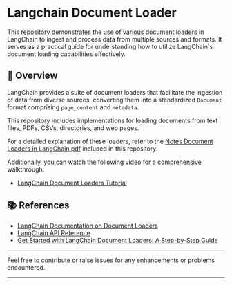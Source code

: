 
# Langchain Document Loader

This repository demonstrates the use of various document loaders in LangChain to ingest and process data from multiple sources and formats. It serves as a practical guide for understanding how to utilize LangChain's document loading capabilities effectively.

## 📄 Overview

LangChain provides a suite of document loaders that facilitate the ingestion of data from diverse sources, converting them into a standardized `Document` format comprising `page_content` and `metadata`.

This repository includes implementations for loading documents from text files, PDFs, CSVs, directories, and web pages.

For a detailed explanation of these loaders, refer to the [Notes Document Loaders in LangChain.pdf](Notes%20Document%20Loaders%20in%20LangChain.pdf) included in this repository.

Additionally, you can watch the following video for a comprehensive walkthrough:  
- [LangChain Document Loaders Tutorial](https://www.youtube.com/watch?v=bL92ALSZ2Cg&t=3006s)

## 📚 References

- [LangChain Documentation on Document Loaders](https://python.langchain.com/docs/integrations/document_loaders/)
- [LangChain API Reference](https://python.langchain.com/api_reference/community/document_loaders.html)
- [Get Started with LangChain Document Loaders: A Step-by-Step Guide](https://docs.kanaries.net/topics/LangChain/langchain-document-loader)

---

Feel free to contribute or raise issues for any enhancements or problems encountered.

---
